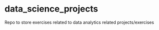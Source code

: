 # data_science_projects
Repo to store exercises related to data analytics related projects/exercises

